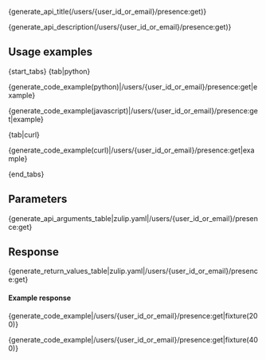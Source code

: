 {generate_api_title(/users/{user_id_or_email}/presence:get)}

{generate_api_description(/users/{user_id_or_email}/presence:get)}

## Usage examples

{start_tabs}
{tab|python}

{generate_code_example(python)|/users/{user_id_or_email}/presence:get|example}

{generate_code_example(javascript)|/users/{user_id_or_email}/presence:get|example}

{tab|curl}

{generate_code_example(curl)|/users/{user_id_or_email}/presence:get|example}

{end_tabs}

## Parameters

{generate_api_arguments_table|zulip.yaml|/users/{user_id_or_email}/presence:get}

## Response

{generate_return_values_table|zulip.yaml|/users/{user_id_or_email}/presence:get}

#### Example response

{generate_code_example|/users/{user_id_or_email}/presence:get|fixture(200)}

{generate_code_example|/users/{user_id_or_email}/presence:get|fixture(400)}
